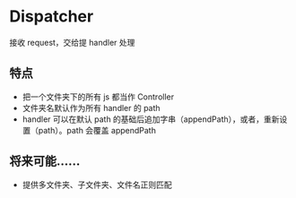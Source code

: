 # Dispatcher
接收 request，交给提 handler 处理

## 特点
+ 把一个文件夹下的所有 js 都当作 Controller
+ 文件夹名默认作为所有 handler 的 path
+ handler 可以在默认 path 的基础后追加字串（appendPath），或者，重新设置（path）。path 会覆盖 appendPath

## 将来可能……
+ 提供多文件夹、子文件夹、文件名正则匹配
